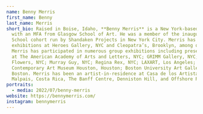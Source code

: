 ```yaml
---
name: Benny Merris
first_name: Benny
last_name: Merris
short_bio: Raised in Boise, Idaho, **Benny Merris** is a New York-based artist
  with an MFA from Glasgow School of Art. He was a member of the inaugural Paint
  School cohort run by Shandaken Projects in New York City. Merris has had solo
  exhibitions at Heroes Gallery, NYC and Cleopatra’s, Brooklyn, among others.
  Merris has participated in numerous group exhibitions including presentations
  at The American Academy of Arts and Letters, NYC; GRIMM Gallery, NYC; Essex
  Flowers, NYC; Murray Guy, NYC; Regina Rex, NYC; LAXART, Los Angeles;
  Contemporary Art Museum Houston, Houston; Boston University Art Gallery,
  Boston. Merris has been an artist-in-residence at Casa de los Artistas in
  Malpais, Costa Rica, The Banff Centre, Denniston Hill, and Offshore Residency.
portraits:
  - media: 2022/07/benny-merris
website: https://bennymerris.com/
instagram: bennymerris
---
```

